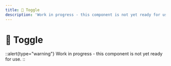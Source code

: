 ```yaml
---
title: 🔴 Toggle
description: 'Work in progress - this component is not yet ready for use.'
---
```


# 🔴 Toggle

::alert{type="warning"}
Work in progress - this component is not yet ready for use.
::
